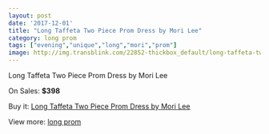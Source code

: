 ```yaml
---
layout: post
date: '2017-12-01'
title: "Long Taffeta Two Piece Prom Dress by Mori Lee"
category: long prom
tags: ["evening","unique","long","mori","prom"]
image: http://img.transblink.com/22852-thickbox_default/long-taffeta-two-piece-prom-dress-by-mori-lee.jpg
---
```

Long Taffeta Two Piece Prom Dress by Mori Lee

On Sales: **$398**
<a href="https://www.transblink.com/en/long-prom/7256-long-taffeta-two-piece-prom-dress-by-mori-lee.html"><amp-img layout="responsive" width="600" height="600" src="//img.transblink.com/22852-thickbox_default/long-taffeta-two-piece-prom-dress-by-mori-lee.jpg" alt="Long Taffeta Two Piece Prom Dress by Mori Lee 0" /></a>
<a href="https://www.transblink.com/en/long-prom/7256-long-taffeta-two-piece-prom-dress-by-mori-lee.html"><amp-img layout="responsive" width="600" height="600" src="//img.transblink.com/22856-thickbox_default/long-taffeta-two-piece-prom-dress-by-mori-lee.jpg" alt="Long Taffeta Two Piece Prom Dress by Mori Lee 1" /></a>
<a href="https://www.transblink.com/en/long-prom/7256-long-taffeta-two-piece-prom-dress-by-mori-lee.html"><amp-img layout="responsive" width="600" height="600" src="//img.transblink.com/22855-thickbox_default/long-taffeta-two-piece-prom-dress-by-mori-lee.jpg" alt="Long Taffeta Two Piece Prom Dress by Mori Lee 2" /></a>
<a href="https://www.transblink.com/en/long-prom/7256-long-taffeta-two-piece-prom-dress-by-mori-lee.html"><amp-img layout="responsive" width="600" height="600" src="//img.transblink.com/22854-thickbox_default/long-taffeta-two-piece-prom-dress-by-mori-lee.jpg" alt="Long Taffeta Two Piece Prom Dress by Mori Lee 3" /></a>
<a href="https://www.transblink.com/en/long-prom/7256-long-taffeta-two-piece-prom-dress-by-mori-lee.html"><amp-img layout="responsive" width="600" height="600" src="//img.transblink.com/22853-thickbox_default/long-taffeta-two-piece-prom-dress-by-mori-lee.jpg" alt="Long Taffeta Two Piece Prom Dress by Mori Lee 4" /></a>

Buy it: [Long Taffeta Two Piece Prom Dress by Mori Lee](https://www.transblink.com/en/long-prom/7256-long-taffeta-two-piece-prom-dress-by-mori-lee.html "Long Taffeta Two Piece Prom Dress by Mori Lee")

View more: [long prom](https://www.transblink.com/en/58-long-prom "long prom")